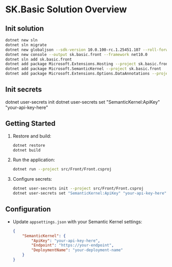 # SK.Basic Solution Overview

## Init solution
```sh
dotnet new sln
dotnet sln migrate 
dotnet new globaljson --sdk-version 10.0.100-rc.1.25451.107 --roll-forward latestFeature
dotnet new console --output sk.basic.front --framework net10.0
dotnet sln add sk.basic.front
dotnet add package Microsoft.Extensions.Hosting --project sk.basic.front
dotnet add package Microsoft.SemanticKernel --project sk.basic.front
dotnet add package Microsoft.Extensions.Options.DataAnnotations --project sk.basic.front
```

## Init secrets
dotnet user-secrets init
dotnet user-secrets set "SemanticKernel:ApiKey" "your-api-key-here" 

## Getting Started
1. Restore and build:
	 ```sh
	 dotnet restore
	 dotnet build
	 ```
2. Run the application:
	 ```sh
	 dotnet run --project src/Front/Front.csproj
	 ```
3. Configure secrets:
	 ```sh
	 dotnet user-secrets init --project src/Front/Front.csproj
	 dotnet user-secrets set "SemanticKernel:ApiKey" "your-api-key-here" --project src/Front/Front.csproj
	 ```

## Configuration
- Update `appsettings.json` with your Semantic Kernel settings:
	```json
	{
		"SemanticKernel": {
			"ApiKey": "your-api-key-here",
			"Endpoint": "https://your-endpoint",
			"DeploymentName": "your-deployment-name"
		}
	}
	```